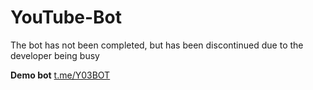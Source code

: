 # YouTube-Bot
The bot has not been completed, but has been discontinued due to the developer being busy

**Demo bot** [t.me/Y03BOT](https://t.me/Y03BOT)
